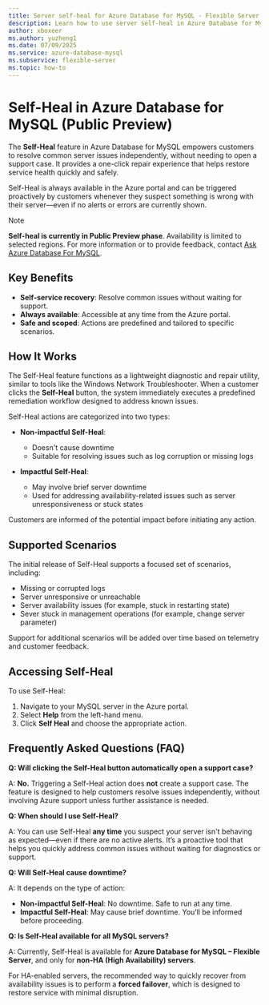 ```yaml
---
title: Server self-heal for Azure Database for MySQL - Flexible Server
description: Learn how to use server self-heal in Azure Database for MySQL - Flexible Server to automatically recover from certain failures.
author: xboxeer
ms.author: yuzheng1
ms.date: 07/09/2025
ms.service: azure-database-mysql
ms.subservice: flexible-server
ms.topic: how-to
---
```

# Self-Heal in Azure Database for MySQL (Public Preview)


The **Self-Heal** feature in Azure Database for MySQL empowers customers to resolve common server issues independently, without needing to open a support case. It provides a one-click repair experience that helps restore service health quickly and safely.

Self-Heal is always available in the Azure portal and can be triggered proactively by customers whenever they suspect something is wrong with their server—even if no alerts or errors are currently shown.

> [!NOTE]
> **Self-heal is currently in Public Preview phase**. Availability is limited to selected regions. For more information or to provide feedback, contact [Ask Azure Database For MySQL](mailto:AskAzureDBforMySQL@service.microsoft.com).

## Key Benefits

- **Self-service recovery**: Resolve common issues without waiting for support.
- **Always available**: Accessible at any time from the Azure portal.
- **Safe and scoped**: Actions are predefined and tailored to specific scenarios.

## How It Works

The Self-Heal feature functions as a lightweight diagnostic and repair utility, similar to tools like the Windows Network Troubleshooter. When a customer clicks the **Self-Heal** button, the system immediately executes a predefined remediation workflow designed to address known issues.

Self-Heal actions are categorized into two types:

- **Non-impactful Self-Heal**:  
  - Doesn't cause downtime  
  - Suitable for resolving issues such as log corruption or missing logs  

- **Impactful Self-Heal**:  
  - May involve brief server downtime  
  - Used for addressing availability-related issues such as server unresponsiveness or stuck states  

Customers are informed of the potential impact before initiating any action.

## Supported Scenarios

The initial release of Self-Heal supports a focused set of scenarios, including:

- Missing or corrupted logs  
- Server unresponsive or unreachable  
- Server availability issues (for example, stuck in restarting state)
- Sever stuck in management operations (for example, change server parameter)

Support for additional scenarios will be added over time based on telemetry and customer feedback.

## Accessing Self-Heal

To use Self-Heal:

1. Navigate to your MySQL server in the Azure portal.
2. Select **Help** from the left-hand menu.
3. Click **Self Heal** and choose the appropriate action.

## Frequently Asked Questions (FAQ)

**Q: Will clicking the Self-Heal button automatically open a support case?**

A: **No.** Triggering a Self-Heal action does **not** create a support case. The feature is designed to help customers resolve issues independently, without involving Azure support unless further assistance is needed.


**Q: When should I use Self-Heal?**

A: You can use Self-Heal **any time** you suspect your server isn't behaving as expected—even if there are no active alerts. It’s a proactive tool that helps you quickly address common issues without waiting for diagnostics or support.


**Q: Will Self-Heal cause downtime?**

A: It depends on the type of action:

- **Non-impactful Self-Heal**: No downtime. Safe to run at any time.
- **Impactful Self-Heal**: May cause brief downtime. You’ll be informed before proceeding.


**Q: Is Self-Heal available for all MySQL servers?**

A: Currently, Self-Heal is available for **Azure Database for MySQL – Flexible Server**, and only for **non-HA (High Availability) servers**.

For HA-enabled servers, the recommended way to quickly recover from availability issues is to perform a **forced failover**, which is designed to restore service with minimal disruption.

